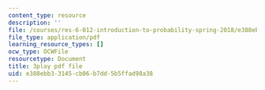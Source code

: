 ```yaml
---
content_type: resource
description: ''
file: /courses/res-6-012-introduction-to-probability-spring-2018/e388ebb33145cb06b7dd5b5ffad98a38_vJAG4EzSQZA.pdf
file_type: application/pdf
learning_resource_types: []
ocw_type: OCWFile
resourcetype: Document
title: 3play pdf file
uid: e388ebb3-3145-cb06-b7dd-5b5ffad98a38
---
```

